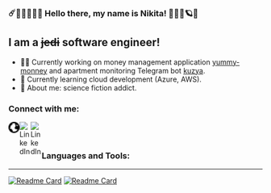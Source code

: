 ### ☄️👾🐱‍👤🦄🔮 Hello there, my name is Nikita! 🍭🍇🌀🪐🌠

## I am a ~~jedi~~ software engineer!
- 🐱‍💻 Currently working on money management application [yummy-monney] and apartment monitoring Telegram bot [kuzya].
- 🚀 Currently learning cloud development (Azure, AWS).
- 🌌 About me: science fiction addict.

### Connect with me:

[<img align="left" alt="Website" width="22px" src="https://raw.githubusercontent.com/iconic/open-iconic/master/svg/globe.svg" />][website]
[<img align="left" alt="LinkedIn" width="22px" src="https://cdn.jsdelivr.net/npm/simple-icons@v3/icons/linkedin.svg" />][linkedin]
[<img align="left" alt="LinkedIn" width="22px" src="https://cdn.jsdelivr.net/npm/simple-icons@v3/icons/telegram.svg" />][telegram]


<br />
<br />

### Languages and Tools:

---

[![Readme Card](https://github-readme-stats.vercel.app/api/pin/?username=imnikitaokunev&repo=yummy-money)](https://github.com/imnikitaokunev/yummy-money)
[![Readme Card](https://github-readme-stats.vercel.app/api/pin/?username=imnikitaokunev&repo=kuzya)](https://github.com/imnikitaokunev/kuzya)


[website]: https://imnikitaokunev.github.io/
[linkedin]: https://www.linkedin.com/in/imnikitaokunev/
[telegram]: https://t.me/nikitkasss
[yummy-monney]: https://github.com/imnikitaokunev/yummy-money
[kuzya]: https://github.com/imnikitaokunev/kuzya
